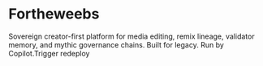 # Fortheweebs

Sovereign creator-first platform for media editing, remix lineage, validator memory, and mythic governance chains. Built for legacy. Run by Copilot.T r i g g e r   r e d e p l o y  
 